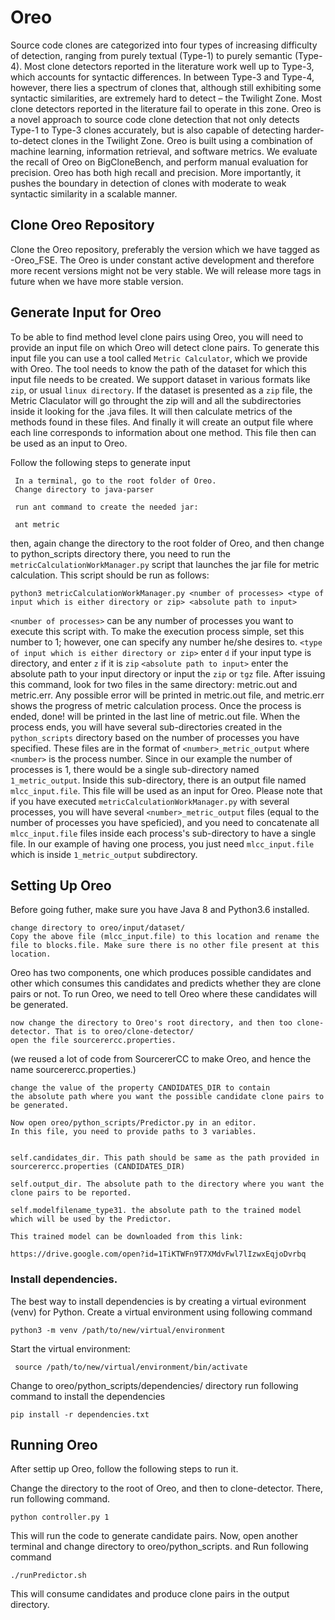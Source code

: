 # Oreo
 Source code clones are categorized into four types of increasing difficulty of detection, ranging from purely textual (Type-1) to purely semantic (Type-4). Most clone detectors reported in the literature work well up to Type-3, which accounts for syntactic differences. In between Type-3 and Type-4, however, there lies a spectrum of clones that, although still exhibiting some syntactic similarities, are extremely hard to detect – the Twilight Zone. Most clone detectors reported in the literature fail to operate in this zone. Oreo is a novel approach to source code clone detection that not only detects Type-1 to Type-3 clones accurately, but is also capable of detecting harder-to-detect clones in the Twilight Zone. Oreo is built using a combination of machine learning, information retrieval, and software metrics. We evaluate the recall of Oreo on BigCloneBench, and perform manual evaluation for precision. Oreo has both high recall and precision. More importantly, it pushes the boundary in detection of clones with moderate to weak syntactic similarity in a scalable manner.

## Clone Oreo Repository
 Clone the Oreo repository, preferably the version which we have tagged as -Oreo_FSE. 
 The Oreo is under constant active development and therefore more recent versions might not be very stable. We will release more tags in future when we have more stable version.


## Generate Input for Oreo
 To be able to find method level clone pairs using Oreo, you will need to provide an input file on which Oreo will detect clone pairs.
 To generate this input file you can use a tool called `Metric Calculator`, which we provide with Oreo. The tool needs to know the path of the dataset for which this input file needs to be created. 
 We support dataset in various formats like `zip`, or usual `linux directory`. If the dataset is presented as a `zip` file, the Metric Claculator will go throught the zip will and all the subdirectories inside it looking for the .java files. It will then calculate metrics of the methods found in these files. And finally it will create an output file where each line corresponds to information about one method. This file then can be used as an input to Oreo.

 Follow the following steps to generate input
```
 In a terminal, go to the root folder of Oreo.
 Change directory to java-parser
 
 run ant command to create the needed jar:
 
 ant metric
 ```
 then, again change the directory to the root folder of Oreo, and then change to python_scripts directory
 there, you need to run the `metricCalculationWorkManager.py` script that launches the jar file for metric calculation. This script should be run as follows:
 ```
 python3 metricCalculationWorkManager.py <number of processes> <type of input which is either directory or zip> <absolute path to input>
 ```
 `<number of processes>` can be any number of processes you want to execute this script with. To make the execution process simple, set this number to 1; however, one can specify any number he/she desires to.
 `<type of input which is either directory or zip>` enter `d` if your input type is directory, and enter `z` if it is `zip`
 `<absolute path to input>` enter the absolute path to your input directory or input the `zip` or `tgz` file.
After issuing this command, look for two files in the same directory: metric.out and metric.err. Any possible error will be printed in metric.out file, and metric.err shows the progress of metric calculation process. Once the process is ended, done! will be printed in the last line of metric.out file.
 When the process ends, you will have several sub-directories created in the `python_scripts` directory based on the number of processes you have specified. These files are in the format of `<number>_metric_output` where `<number>` is the process number. Since in our example the number of processes is 1, there would be a single sub-directory named `1_metric_output`. Inside this sub-directory, there is an output file named `mlcc_input.file`. This file will be used as an input for Oreo. Please note that if you have executed `metricCalculationWorkManager.py` with several processes, you will have several `<number>_metric_output`  files (equal to the number of processes you have speficied), and you need to concatenate all `mlcc_input.file` files inside each process's sub-directory to have a single file. In our example of having one process, you just need `mlcc_input.file` which is inside `1_metric_output` subdirectory.

## Setting Up Oreo

Before going futher, make sure you have Java 8 and Python3.6 installed.

 ```
 change directory to oreo/input/dataset/  
 Copy the above file (mlcc_input.file) to this location and rename the file to blocks.file. Make sure there is no other file present at this location.
 ```
 Oreo has two components, one which produces possible candidates 
 and other which consumes this candidates and predicts whether they are clone pairs or not. 
 To run Oreo, we need to tell Oreo where these candidates will be generated. 
 ```
 now change the directory to Oreo's root directory, and then too clone-detector. That is to oreo/clone-detector/
 open the file sourcerercc.properties.
 ```
 (we reused a lot of code from SourcererCC to make Oreo, and hence the name sourcerercc.properties.)
 ```
 change the value of the property CANDIDATES_DIR to contain 
 the absolute path where you want the possible candidate clone pairs to be generated.
 
 Now open oreo/python_scripts/Predictor.py in an editor.
 In this file, you need to provide paths to 3 variables.
 

 self.candidates_dir. This path should be same as the path provided in sourcerercc.properties (CANDIDATES_DIR)
 
 self.output_dir. The absolute path to the directory where you want the clone pairs to be reported.
 
 self.modelfilename_type31. the absolute path to the trained model 
 which will be used by the Predictor. 
 
 This trained model can be downloaded from this link:
 
 https://drive.google.com/open?id=1TiKTWFn9T7XMdvFwl7lIzwxEqjoDvrbq
 
 ```
 ### Install dependencies.
 The best way to install dependencies is by creating a virtual evironment (venv) for Python.
 Create a virtual environment using following command 
 ```
 python3 -m venv /path/to/new/virtual/environment
 ```
 
 Start the virtual environment:
```
 source /path/to/new/virtual/environment/bin/activate
```
 Change to oreo/python_scripts/dependencies/ directory
 run following command to install the dependencies
 ```
 pip install -r dependencies.txt
```
 ## Running Oreo
 After settip up Oreo, follow the following steps to run it.
 
 Change the directory to the root of Oreo, and then to clone-detector. There, run following command.
 
 `python controller.py 1`
 
 This will run the code to generate candidate pairs. 
 Now, open another terminal and change directory to oreo/python_scripts. and Run following command 
 
 `./runPredictor.sh`
 
 This will consume candidates and produce clone pairs in the output directory. 
